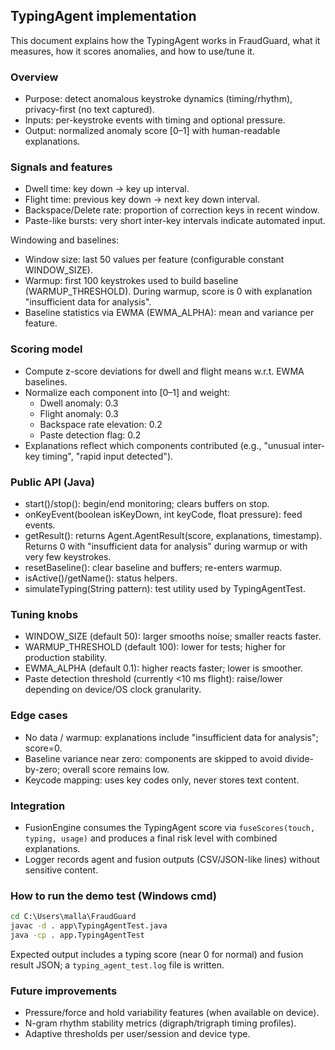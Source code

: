 ## TypingAgent implementation

This document explains how the TypingAgent works in FraudGuard, what it measures, how it scores anomalies, and how to use/tune it.

### Overview

- Purpose: detect anomalous keystroke dynamics (timing/rhythm), privacy-first (no text captured).
- Inputs: per-keystroke events with timing and optional pressure.
- Output: normalized anomaly score [0–1] with human-readable explanations.

### Signals and features

- Dwell time: key down → key up interval.
- Flight time: previous key down → next key down interval.
- Backspace/Delete rate: proportion of correction keys in recent window.
- Paste-like bursts: very short inter-key intervals indicate automated input.

Windowing and baselines:
- Window size: last 50 values per feature (configurable constant WINDOW_SIZE).
- Warmup: first 100 keystrokes used to build baseline (WARMUP_THRESHOLD). During warmup, score is 0 with explanation "insufficient data for analysis".
- Baseline statistics via EWMA (EWMA_ALPHA): mean and variance per feature.

### Scoring model

- Compute z-score deviations for dwell and flight means w.r.t. EWMA baselines.
- Normalize each component into [0–1] and weight:
	- Dwell anomaly: 0.3
	- Flight anomaly: 0.3
	- Backspace rate elevation: 0.2
	- Paste detection flag: 0.2
- Explanations reflect which components contributed (e.g., "unusual inter-key timing", "rapid input detected").

### Public API (Java)

- start()/stop(): begin/end monitoring; clears buffers on stop.
- onKeyEvent(boolean isKeyDown, int keyCode, float pressure): feed events.
- getResult(): returns Agent.AgentResult(score, explanations, timestamp). Returns 0 with "insufficient data for analysis" during warmup or with very few keystrokes.
- resetBaseline(): clear baseline and buffers; re-enters warmup.
- isActive()/getName(): status helpers.
- simulateTyping(String pattern): test utility used by TypingAgentTest.

### Tuning knobs

- WINDOW_SIZE (default 50): larger smooths noise; smaller reacts faster.
- WARMUP_THRESHOLD (default 100): lower for tests; higher for production stability.
- EWMA_ALPHA (default 0.1): higher reacts faster; lower is smoother.
- Paste detection threshold (currently <10 ms flight): raise/lower depending on device/OS clock granularity.

### Edge cases

- No data / warmup: explanations include "insufficient data for analysis"; score=0.
- Baseline variance near zero: components are skipped to avoid divide-by-zero; overall score remains low.
- Keycode mapping: uses key codes only, never stores text content.

### Integration

- FusionEngine consumes the TypingAgent score via `fuseScores(touch, typing, usage)` and produces a final risk level with combined explanations.
- Logger records agent and fusion outputs (CSV/JSON-like lines) without sensitive content.

### How to run the demo test (Windows cmd)

```bat
cd C:\Users\malla\FraudGuard
javac -d . app\TypingAgentTest.java
java -cp . app.TypingAgentTest
```

Expected output includes a typing score (near 0 for normal) and fusion result JSON; a `typing_agent_test.log` file is written.

### Future improvements

- Pressure/force and hold variability features (when available on device).
- N-gram rhythm stability metrics (digraph/trigraph timing profiles).
- Adaptive thresholds per user/session and device type.

